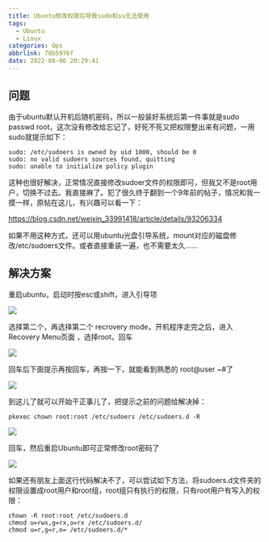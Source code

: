 ```yaml
---
title: Ubuntu修改权限后导致sudo和su无法使用
tags:
  - Ubuntu
  - Linux
categories: Ops
abbrlink: 70b5976f
date: 2022-08-06 20:29:41
---
```


<!-- more -->

## 问题

由于ubuntu默认开机后随机密码，所以一般装好系统后第一件事就是sudo passwd root，这次没有修改给忘记了，好死不死又把权限整出来有问题，一用sudo就提示如下：

```
sudo: /etc/sudoers is owned by uid 1000, should be 0
sudo: no valid sudoers sources found, quitting
sudo: unable to initialize policy plugin
```

这种也很好解决，正常情况直接修改sudoer文件的权限即可，但我又不是root用户，切换不过去。我直接麻了。犯了很久终于翻到一个9年前的帖子，情况和我一摸一样，原帖在这儿，有兴趣可以看一下：

https://blog.csdn.net/weixin_33991418/article/details/93206334

 

如果不用这种方式，还可以用ubuntu光盘引导系统，mount对应的磁盘修改/etc/sudoers文件。或者直接重装一遍，也不需要太久……

## 解决方案

重启ubuntu，启动时按esc或shift，进入引导项

![](https://blog-cnd-1307088890.cos.ap-guangzhou.myqcloud.com/20220806203018.png)

 

 

选择第二个，再选择第二个 recrovery mode，开机程序走完之后，进入Recovery Menu页面 ，选择root，回车

![](https://blog-cnd-1307088890.cos.ap-guangzhou.myqcloud.com/20220806203031.png)

 

 

回车后下面提示再按回车，再按一下，就能看到熟悉的 root@user ~#了

![](https://blog-cnd-1307088890.cos.ap-guangzhou.myqcloud.com/20220806203041.png)

 

 

到这儿了就可以开始干正事儿了，把提示之前的问题给解决掉：

```
pkexec chown root:root /etc/sudoers /etc/sudoers.d -R
```

![](https://blog-cnd-1307088890.cos.ap-guangzhou.myqcloud.com/20220806203125.png)

 

 

回车，然后重启Ubuntu即可正常修改root密码了

![](https://blog-cnd-1307088890.cos.ap-guangzhou.myqcloud.com/20220806203149.png)

 

 如果还有朋友上面这行代码解决不了，可以尝试如下方法，将sudoers.d文件夹的权限设置成root用户和root组，root组只有执行的权限，只有root用户有写入的权限：

```
chown -R root:root /etc/sudoers.d
chmod u=rwx,g=rx,o=rx /etc/sudoers.d/
chmod u=r,g=r,o= /etc/sudoers.d/*
```
